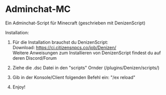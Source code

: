 # Adminchat-MC
Ein Adminchat-Script für Minecraft (geschrieben mit DenizenScript)

Installation:

1. Für die Installation brauchst du DenizenScript:<br>
   Download: https://ci.citizensnpcs.co/job/Denizen/ <br>
   Weitere Anweisungen zum Installieren von DenizenScript findest du auf deren Discord/Forum

2. Ziehe die .dsc Datei in den "scripts" Ornder (/plugins/Denizen/scripts/)

3. Gib in der Konsole/Client folgenden Befehl ein: "/ex reload"

4. Enjoy!
